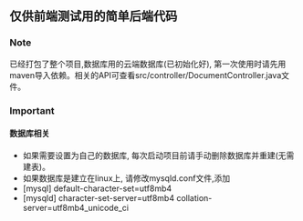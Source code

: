 ## 仅供前端测试用的简单后端代码
### Note
已经打包了整个项目,数据库用的云端数据库(已初始化好), 第一次使用时请先用maven导入依赖。相关的API可查看src/controller/DocumentController.java文件。
### Important
#### 数据库相关
* 如果需要设置为自己的数据库, 每次启动项目前请手动删除数据库并重建(无需建表)。
* 如果数据库是建立在linux上, 请修改mysqld.conf文件,添加
* [mysql]
  default-character-set=utf8mb4
* [mysqld]
  character-set-server=utf8mb4
  collation-server=utf8mb4_unicode_ci
